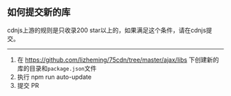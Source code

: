 ## 如何提交新的库

cdnjs上游的规则是只收录200 star以上的，如果满足这个条件，请在cdnjs提交。

---

1. 在 https://github.com/lizheming/75cdn/tree/master/ajax/libs 下创建新的库的目录和`package.json`文件
1. 执行 npm run auto-update
1. 提交 PR
